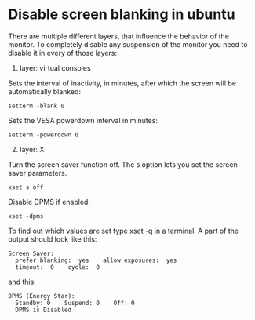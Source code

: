 # Disable screen blanking in ubuntu

There are multiple different layers, that influence the behavior of the monitor. To completely disable any suspension of the monitor you need to disable it in every of those layers:

1. layer: virtual consoles

  Sets the interval of inactivity, in minutes, after which the screen will be automatically blanked:
  
  `setterm -blank 0`
  
  Sets the VESA powerdown interval in minutes:
  
  `setterm -powerdown 0`

2. layer: X

  Turn the screen saver function off. The s option lets you set the screen saver parameters.
  
  `xset s off`

  Disable DPMS if enabled:

  `xset -dpms`

  To find out which values are set type xset -q in a terminal. A part of the output should look like this:

  ```
  Screen Saver:
    prefer blanking:  yes    allow exposures:  yes
    timeout:  0    cycle:  0
  ```
  
  and this:
  
  ```
  DPMS (Energy Star):
    Standby: 0    Suspend: 0    Off: 0
    DPMS is Disabled
  ```
